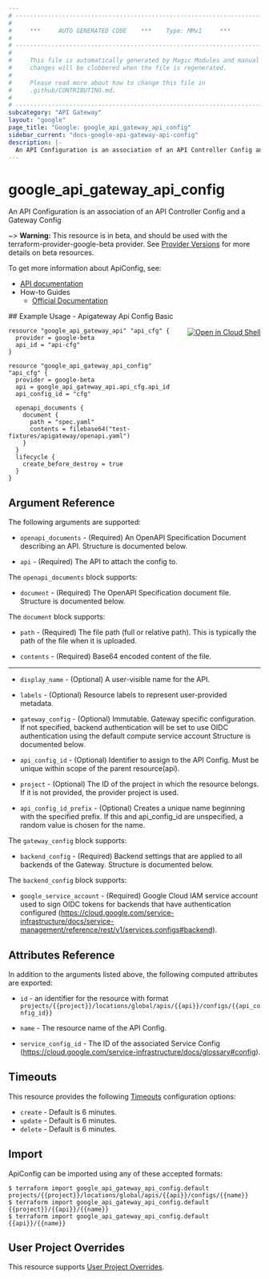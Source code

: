 ```yaml
---
# ----------------------------------------------------------------------------
#
#     ***     AUTO GENERATED CODE    ***    Type: MMv1     ***
#
# ----------------------------------------------------------------------------
#
#     This file is automatically generated by Magic Modules and manual
#     changes will be clobbered when the file is regenerated.
#
#     Please read more about how to change this file in
#     .github/CONTRIBUTING.md.
#
# ----------------------------------------------------------------------------
subcategory: "API Gateway"
layout: "google"
page_title: "Google: google_api_gateway_api_config"
sidebar_current: "docs-google-api-gateway-api-config"
description: |-
  An API Configuration is an association of an API Controller Config and a Gateway Config
---
```


# google\_api\_gateway\_api\_config

An API Configuration is an association of an API Controller Config and a Gateway Config

~> **Warning:** This resource is in beta, and should be used with the terraform-provider-google-beta provider.
See [Provider Versions](https://terraform.io/docs/providers/google/guides/provider_versions.html) for more details on beta resources.

To get more information about ApiConfig, see:

* [API documentation](https://cloud.google.com/api-gateway/docs/reference/rest/v1beta/projects.locations.apis.configs)
* How-to Guides
    * [Official Documentation](https://cloud.google.com/api-gateway/docs/creating-api-config)

<div class = "oics-button" style="float: right; margin: 0 0 -15px">
  <a href="https://console.cloud.google.com/cloudshell/open?cloudshell_git_repo=https%3A%2F%2Fgithub.com%2Fterraform-google-modules%2Fdocs-examples.git&cloudshell_working_dir=apigateway_api_config_basic&cloudshell_image=gcr.io%2Fgraphite-cloud-shell-images%2Fterraform%3Alatest&open_in_editor=main.tf&cloudshell_print=.%2Fmotd&cloudshell_tutorial=.%2Ftutorial.md" target="_blank">
    <img alt="Open in Cloud Shell" src="//gstatic.com/cloudssh/images/open-btn.svg" style="max-height: 44px; margin: 32px auto; max-width: 100%;">
  </a>
</div>
## Example Usage - Apigateway Api Config Basic


```hcl
resource "google_api_gateway_api" "api_cfg" {
  provider = google-beta
  api_id = "api-cfg"
}

resource "google_api_gateway_api_config" "api_cfg" {
  provider = google-beta
  api = google_api_gateway_api.api_cfg.api_id
  api_config_id = "cfg"

  openapi_documents {
    document {
      path = "spec.yaml"
      contents = filebase64("test-fixtures/apigateway/openapi.yaml")
    }
  }
  lifecycle {
    create_before_destroy = true
  }
}
```

## Argument Reference

The following arguments are supported:


* `openapi_documents` -
  (Required)
  An OpenAPI Specification Document describing an API.
  Structure is documented below.

* `api` -
  (Required)
  The API to attach the config to.


The `openapi_documents` block supports:

* `document` -
  (Required)
  The OpenAPI Specification document file.
  Structure is documented below.


The `document` block supports:

* `path` -
  (Required)
  The file path (full or relative path). This is typically the path of the file when it is uploaded.

* `contents` -
  (Required)
  Base64 encoded content of the file.

- - -


* `display_name` -
  (Optional)
  A user-visible name for the API.

* `labels` -
  (Optional)
  Resource labels to represent user-provided metadata.

* `gateway_config` -
  (Optional)
  Immutable. Gateway specific configuration.
  If not specified, backend authentication will be set to use OIDC authentication using the default compute service account
  Structure is documented below.

* `api_config_id` -
  (Optional)
  Identifier to assign to the API Config. Must be unique within scope of the parent resource(api).

* `project` - (Optional) The ID of the project in which the resource belongs.
    If it is not provided, the provider project is used.

* `api_config_id_prefix` - (Optional) Creates a unique name beginning with the
 specified prefix. If this and api_config_id are unspecified, a random value is chosen for the name.

The `gateway_config` block supports:

* `backend_config` -
  (Required)
  Backend settings that are applied to all backends of the Gateway.
  Structure is documented below.


The `backend_config` block supports:

* `google_service_account` -
  (Required)
  Google Cloud IAM service account used to sign OIDC tokens for backends that have authentication configured
  (https://cloud.google.com/service-infrastructure/docs/service-management/reference/rest/v1/services.configs#backend).

## Attributes Reference

In addition to the arguments listed above, the following computed attributes are exported:

* `id` - an identifier for the resource with format `projects/{{project}}/locations/global/apis/{{api}}/configs/{{api_config_id}}`

* `name` -
  The resource name of the API Config.

* `service_config_id` -
  The ID of the associated Service Config (https://cloud.google.com/service-infrastructure/docs/glossary#config).


## Timeouts

This resource provides the following
[Timeouts](/docs/configuration/resources.html#timeouts) configuration options:

- `create` - Default is 6 minutes.
- `update` - Default is 6 minutes.
- `delete` - Default is 6 minutes.

## Import


ApiConfig can be imported using any of these accepted formats:

```
$ terraform import google_api_gateway_api_config.default projects/{{project}}/locations/global/apis/{{api}}/configs/{{name}}
$ terraform import google_api_gateway_api_config.default {{project}}/{{api}}/{{name}}
$ terraform import google_api_gateway_api_config.default {{api}}/{{name}}
```

## User Project Overrides

This resource supports [User Project Overrides](https://www.terraform.io/docs/providers/google/guides/provider_reference.html#user_project_override).
